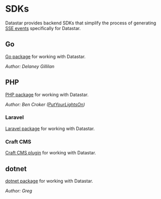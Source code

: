 # SDKs

Datastar provides backend SDKs that simplify the process of generating [SSE events](/reference/sse_events) specifically for Datastar.

## Go

[Go package](https://github.com/starfederation/datastar/tree/main/sdk/go) for working with Datastar.

_Author: Delaney Gillilan_

## PHP

[PHP package](https://github.com/starfederation/datastar-php) for working with Datastar.

_Author: Ben Croker ([PutYourLightsOn](https://putyourlightson.com/))_

### Laravel

[Laravel package](https://github.com/putyourlightson/laravel-datastar) for working with Datastar.

### Craft CMS

[Craft CMS plugin](https://putyourlightson.com/plugins/datastar) for working with Datastar.

## dotnet

[dotnet package](https://github.com/starfederation/datastar/tree/main/sdk/dotnet) for working with Datastar.

_Author: Greg_